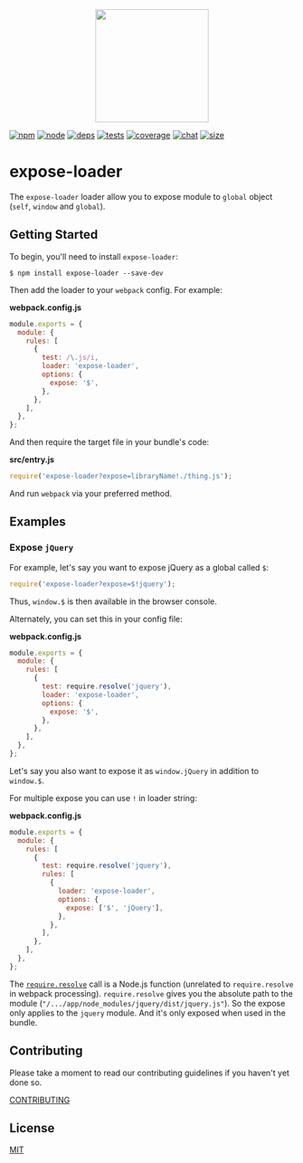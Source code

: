 <div align="center">
  <a href="https://github.com/webpack/webpack">
    <img width="200" height="200" src="https://webpack.js.org/assets/icon-square-big.svg">
  </a>
</div>

[![npm][npm]][npm-url]
[![node][node]][node-url]
[![deps][deps]][deps-url]
[![tests][tests]][tests-url]
[![coverage][cover]][cover-url]
[![chat][chat]][chat-url]
[![size][size]][size-url]

# expose-loader

The `expose-loader` loader allow you to expose module to `global` object (`self`, `window` and `global`).

## Getting Started

To begin, you'll need to install `expose-loader`:

```console
$ npm install expose-loader --save-dev
```

Then add the loader to your `webpack` config. For example:

**webpack.config.js**

```js
module.exports = {
  module: {
    rules: [
      {
        test: /\.js/i,
        loader: 'expose-loader',
        options: {
          expose: '$',
        },
      },
    ],
  },
};
```

And then require the target file in your bundle's code:

**src/entry.js**

```js
require('expose-loader?expose=libraryName!./thing.js');
```

And run `webpack` via your preferred method.

## Examples

### Expose `jQuery`

For example, let's say you want to expose jQuery as a global called `$`:

```js
require('expose-loader?expose=$!jquery');
```

Thus, `window.$` is then available in the browser console.

Alternately, you can set this in your config file:

**webpack.config.js**

```js
module.exports = {
  module: {
    rules: [
      {
        test: require.resolve('jquery'),
        loader: 'expose-loader',
        options: {
          expose: '$',
        },
      },
    ],
  },
};
```

Let's say you also want to expose it as `window.jQuery` in addition to `window.$`.

For multiple expose you can use `!` in loader string:

**webpack.config.js**

```js
module.exports = {
  module: {
    rules: [
      {
        test: require.resolve('jquery'),
        rules: [
          {
            loader: 'expose-loader',
            options: {
              expose: ['$', 'jQuery'],
            },
          },
        ],
      },
    ],
  },
};
```

The [`require.resolve`](https://nodejs.org/api/modules.html#modules_require_resolve_request_options) call is a Node.js function (unrelated to `require.resolve` in webpack processing).
`require.resolve` gives you the absolute path to the module (`"/.../app/node_modules/jquery/dist/jquery.js"`).
So the expose only applies to the `jquery` module. And it's only exposed when used in the bundle.

## Contributing

Please take a moment to read our contributing guidelines if you haven't yet done so.

[CONTRIBUTING](./.github/CONTRIBUTING.md)

## License

[MIT](./LICENSE)

[npm]: https://img.shields.io/npm/v/expose-loader.svg
[npm-url]: https://npmjs.com/package/expose-loader
[node]: https://img.shields.io/node/v/expose-loader.svg
[node-url]: https://nodejs.org
[deps]: https://david-dm.org/webpack-contrib/expose-loader.svg
[deps-url]: https://david-dm.org/webpack-contrib/expose-loader
[tests]: https://github.com/webpack-contrib/expose-loader/workflows/expose-loader/badge.svg
[tests-url]: https://github.com/webpack-contrib/expose-loader/actions
[cover]: https://codecov.io/gh/webpack-contrib/expose-loader/branch/master/graph/badge.svg
[cover-url]: https://codecov.io/gh/webpack-contrib/expose-loader
[chat]: https://badges.gitter.im/webpack/webpack.svg
[chat-url]: https://gitter.im/webpack/webpack
[size]: https://packagephobia.now.sh/badge?p=expose-loader
[size-url]: https://packagephobia.now.sh/result?p=expose-loader
